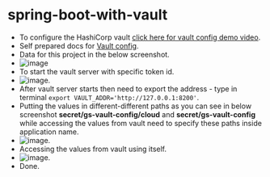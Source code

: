 # spring-boot-with-vault

 -  To configure the HashiCorp vault [click here for vault config demo video](https://drive.google.com/file/d/13YSA6J9TpXaAghP_UYAO1YZ1atlISK60/view?usp=sharing).
 -  Self prepared docs for [Vault config](https://github.com/DevShivmohan/private-credentials/issues/4).
 -  Data for this project in the below screenshot.
 -  ![image](https://github.com/DevShivmohan/spring-boot-with-vault/assets/72655528/bebf552b-6ed1-4481-8acc-f472b865a173)
 -  To start the vault server with specific token id.
 -  ![image](https://github.com/DevShivmohan/spring-boot-with-vault/assets/72655528/f2133295-eece-49db-bccb-e2be8da82157).
 -  After vault server starts then need to export the address - type in terminal `export VAULT_ADDR='http://127.0.0.1:8200'`.
 -  Putting the values in different-different paths as you can see in below screenshot **secret/gs-vault-config/cloud** and **secret/gs-vault-config** while accessing the values from vault need to specify these paths inside application name.
 -  ![image](https://github.com/DevShivmohan/spring-boot-with-vault/assets/72655528/2215be14-e624-489f-903b-5a817bba670c).
 -  Accessing the values from vault using itself.
 -  ![image](https://github.com/DevShivmohan/spring-boot-with-vault/assets/72655528/372350a7-fa2a-49b0-8117-7454a1679fef).
 -  Done.


